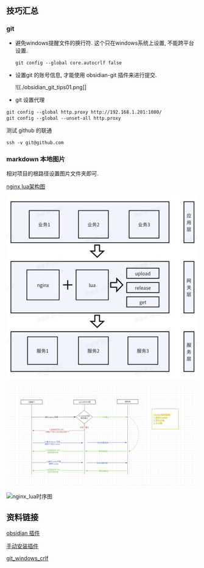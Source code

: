 
## 技巧汇总


### git


- 避免windows提醒文件的换行符. 这个只在windows系统上设置, 不能跨平台设置. 
	```
	git config --global core.autocrlf false
	```


- 设置git 的账号信息, 才能使用 obsidian-git 插件来进行提交.

	![[./obsidian_git_tips01.png]]


- git 设置代理
```
git config --global http.proxy http://192.168.1.201:1080/
git config --global --unset-all http.proxy
```

测试 github 的联通

	ssh -v git@github.com


### markdown 本地图片

相对项目的根路径设置图片文件夹即可.

[nginx lua架构图](/imgs/2024-01-15/nginx_lua.jpg)

![nginx_lua架构图](/imgs/2024-01-15/nginx_lua.jpg)

![nginx_lua时序图](/imgs/2024-01-15/pytW3uzcsfDnEUCq.jpeg)

![nginx_lua时序图](nginx_lua2.jpg)

## 资料链接

[obsidian 插件](https://mdnice.com/writing/5caac9e9eb61489a959db5fd415e4d20)

[手动安装插件](https://www.youtube.com/watch?v=ffGfVBLDI_0)

[git_windows_crlf](https://stackoverflow.com/questions/17628305/windows-git-warning-lf-will-be-replaced-by-crlf-is-that-warning-tail-backwar)